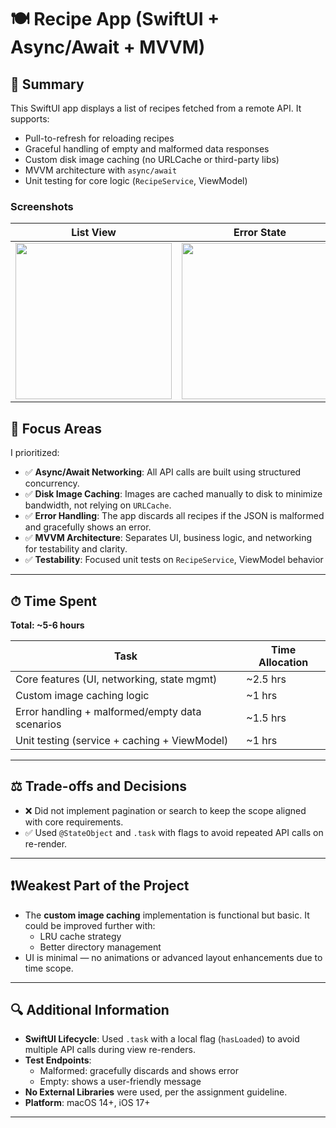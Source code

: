 # 🍽️ Recipe App (SwiftUI + Async/Await + MVVM)

## 📸 Summary

This SwiftUI app displays a list of recipes fetched from a remote API. It supports:

- Pull-to-refresh for reloading recipes
- Graceful handling of empty and malformed data responses
- Custom disk image caching (no URLCache or third-party libs)
- MVVM architecture with `async/await`
- Unit testing for core logic (`RecipeService`, ViewModel)

### Screenshots

| List View | Error State | Empty State |
|-----------|-------------|-------------|
| <img src="https://github.com/user-attachments/assets/e9441f39-c630-4c07-aff6-1ec0004e817f" width="250"/> | <img src="https://github.com/user-attachments/assets/97c48741-9ec3-4ed4-af33-889994eeb831" width="250"/> | <img src="https://github.com/user-attachments/assets/597c38c7-49fa-4cbf-a5bf-0c2e08d5a6ee" width="250"/> |



## 🎯 Focus Areas

I prioritized:

- ✅ **Async/Await Networking**: All API calls are built using structured concurrency.
- ✅ **Disk Image Caching**: Images are cached manually to disk to minimize bandwidth, not relying on `URLCache`.
- ✅ **Error Handling**: The app discards all recipes if the JSON is malformed and gracefully shows an error.
- ✅ **MVVM Architecture**: Separates UI, business logic, and networking for testability and clarity.
- ✅ **Testability**: Focused unit tests on `RecipeService`, ViewModel behavior

---

## ⏱ Time Spent

**Total: ~5-6 hours**

| Task | Time Allocation |
|------|-----------------|
| Core features (UI, networking, state mgmt) | ~2.5 hrs |
| Custom image caching logic | ~1 hrs |
| Error handling + malformed/empty data scenarios | ~1.5 hrs |
| Unit testing (service + caching + ViewModel) | ~1 hrs |

---

## ⚖️ Trade-offs and Decisions

- ❌ Did not implement pagination or search to keep the scope aligned with core requirements.
- ✅ Used `@StateObject` and `.task` with flags to avoid repeated API calls on re-render.

---

## ❗️Weakest Part of the Project

- The **custom image caching** implementation is functional but basic. It could be improved further with:
  - LRU cache strategy
  - Better directory management
- UI is minimal — no animations or advanced layout enhancements due to time scope.

---

## 🔍 Additional Information

- **SwiftUI Lifecycle**: Used `.task` with a local flag (`hasLoaded`) to avoid multiple API calls during view re-renders.
- **Test Endpoints**:
  - Malformed: gracefully discards and shows error
  - Empty: shows a user-friendly message
- **No External Libraries** were used, per the assignment guideline.
- **Platform**: macOS 14+, iOS 17+

---
